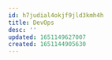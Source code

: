```yaml
---
id: h7judial4okjf9jld3kmh4h
title: DevOps
desc: ''
updated: 1651149627007
created: 1651144905630
---
```




